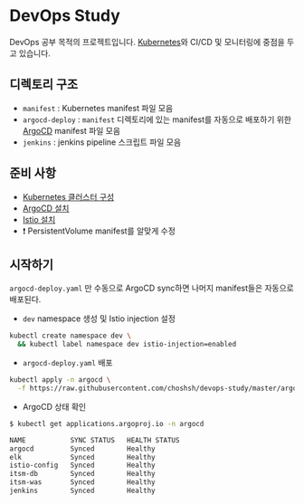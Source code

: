 # DevOps Study

DevOps 공부 목적의 프로젝트입니다.
[Kubernetes](https://kubernetes.io/)와 CI/CD 및 모니터링에 중점을 두고 있습니다.

## 디렉토리 구조

- `manifest` : Kubernetes manifest 파일 모음
- `argocd-deploy` : `manifest` 디렉토리에 있는 manifest를 자동으로 배포하기 위한 [ArgoCD](https://argoproj.github.io/argo-cd/) manifest 파일 모음
- `jenkins` : jenkins pipeline 스크립트 파일 모음

## 준비 사항

- [Kubernetes 클러스터 구성](https://choshsh.notion.site/3-b8c85437bc4c4fb89c91137dd6d4ee7a)
- [ArgoCD 설치](https://choshsh.notion.site/3-Argo-CD-4d7c138785834ed3a19521d16d26adc7)
- [Istio 설치](https://choshsh.notion.site/3-Istio-ab8442964e5944e3881486bc81b2958b)
- ❗ PersistentVolume manifest를 알맞게 수정


## 시작하기

`argocd-deploy.yaml` 만 수동으로 ArgoCD sync하면 나머지 manifest들은 자동으로 배포된다.

- `dev` namespace 생성 및 Istio injection 설정

```bash
kubectl create namespace dev \
  && kubectl label namespace dev istio-injection=enabled
```

- `argocd-deploy.yaml` 배포

```bash
kubectl apply -n argocd \
  -f https://raw.githubusercontent.com/choshsh/devops-study/master/argocd-deploy.yaml
```

- ArgoCD 상태 확인

```bash
$ kubectl get applications.argoproj.io -n argocd

NAME           SYNC STATUS   HEALTH STATUS
argocd         Synced        Healthy
elk            Synced        Healthy
istio-config   Synced        Healthy
itsm-db        Synced        Healthy
itsm-was       Synced        Healthy
jenkins        Synced        Healthy
```
